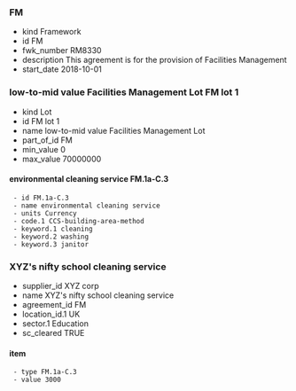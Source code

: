 ###  FM 
   - kind Framework
   - id FM
   - fwk_number RM8330
   - description This agreement is for the provision of Facilities Management
   - start_date 2018-10-01
### low-to-mid value Facilities Management Lot FM lot 1 
   - kind Lot
   - id FM lot 1
   - name low-to-mid value Facilities Management Lot
   - part_of_id FM
   - min_value 0
   - max_value 70000000
#### environmental cleaning service FM.1a-C.3 
     - id FM.1a-C.3
     - name environmental cleaning service
     - units Currency
     - code.1 CCS-building-area-method
     - keyword.1 cleaning
     - keyword.2 washing
     - keyword.3 janitor
### XYZ's nifty school cleaning service  
   - supplier_id XYZ corp
   - name XYZ's nifty school cleaning service
   - agreement_id FM
   - location_id.1 UK
   - sector.1 Education
   - sc_cleared TRUE
#### item  
     - type FM.1a-C.3
     - value 3000
